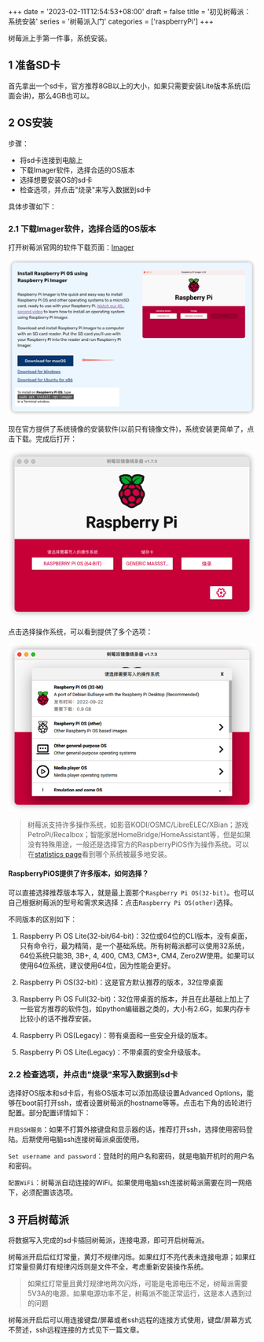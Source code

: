 +++
date = '2023-02-11T12:54:53+08:00'
draft = false
title = '初见树莓派：系统安装'
series = '树莓派入门'
categories = ['raspberryPi']
+++

树莓派上手第一件事，系统安装。

## 1 准备SD卡

首先拿出一个sd卡，官方推荐8GB以上的大小，如果只需要安装Lite版本系统(后面会讲)，那么4GB也可以。

## 2 OS安装

步骤：

-   将sd卡连接到电脑上
-   下载Imager软件，选择合适的OS版本
-   选择想要安装OS的sd卡
-   检查选项，并点击"烧录"来写入数据到sd卡

具体步骤如下：

### 2.1 下载Imager软件，选择合适的OS版本

打开树莓派官网的软件下载页面：[Imager](https://www.raspberrypi.com/software/)

![Imager下载页面](Imager下载页面.png)

现在官方提供了系统镜像的安装软件(以前只有镜像文件)，系统安装更简单了，点击下载。完成后打开：

![Imager](Imager.png)

点击选择操作系统，可以看到提供了多个选项：

![OS](OS.png)

> 树莓派支持许多操作系统，如影音KODI/OSMC/LibreELEC/XBian；游戏PetroPi/Recalbox；智能家居HomeBridge/HomeAssistant等，但是如果没有特殊用途，一般还是选择官方的RaspberryPiOS作为操作系统。可以在[statistics page](https://rpi-imager-stats.raspberrypi.com/)看到哪个系统被最多地安装。

#### RaspberryPiOS提供了许多版本，如何选择？

可以直接选择推荐版本写入，就是最上面那个`Raspberry Pi OS(32-bit)`。也可以自己根据树莓派的型号和需求来选择：点击`Raspberry Pi OS(other)`选择。

不同版本的区别如下：

1.  Raspberry Pi OS Lite(32-bit/64-bit)：32位或64位的CLI版本，没有桌面，只有命令行，最为精简，是一个基础系统。所有树莓派都可以使用32系统，64位系统只能3B, 3B+, 4, 400, CM3, CM3+, CM4, Zero2W使用。如果可以使用64位系统，建议使用64位，因为性能会更好。

2.   Raspberry Pi OS(32-bit)：这是官方默认推荐的版本，32位带桌面

3.   Raspberry Pi OS Full(32-bit)：32位带桌面的版本，并且在此基础上加上了一些官方推荐的软件包，如python编辑器之类的，大小有2.6G，如果内存卡比较小的话不推荐安装。

4.   Raspberry Pi OS(Legacy)：带有桌面和一些安全升级的版本。

5.   Raspberry Pi OS Lite(Legacy)：不带桌面的安全升级版本。

### 2.2 检查选项，并点击"烧录"来写入数据到sd卡

选择好OS版本和sd卡后，有些OS版本可以添加高级设置Advanced Options，能够在boot前打开ssh，或者设置树莓派的hostname等等。点击右下角的齿轮进行配置。部分配置详情如下：

`开启SSH服务`：如果不打算外接键盘和显示器的话，推荐打开ssh，选择使用密码登陆。后期使用电脑ssh连接树莓派桌面使用。

`Set username and password`：登陆时的用户名和密码，就是电脑开机时的用户名和密码。

`配置WiFi`：树莓派自动连接的WiFi。如果使用电脑ssh连接树莓派需要在同一网络下，必须配置该选项。

## 3 开启树莓派

将数据写入完成的sd卡插回树莓派，连接电源，即可开启树莓派。

树莓派开启后红灯常量，黄灯不规律闪烁。如果红灯不亮代表未连接电源；如果红灯常量但黄灯有规律闪烁则是文件不全，考虑重新安装操作系统。

> 如果红灯常量且黄灯规律地两次闪烁，可能是电源电压不足，树莓派需要5V3A的电源，如果电源功率不足，树莓派不能正常运行，这是本人遇到过的问题

树莓派开启后可以用连接键盘/屏幕或者ssh远程的连接方式使用，键盘/屏幕方式不赘述，ssh远程连接的方式见下一篇文章。
